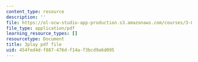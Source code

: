 ```yaml
---
content_type: resource
description: ''
file: https://ol-ocw-studio-app-production.s3.amazonaws.com/courses/3-091sc-introduction-to-solid-state-chemistry-fall-2010/454fed4df887476df14af3bcd9a6d095_h57hFAsLAGo.pdf
file_type: application/pdf
learning_resource_types: []
resourcetype: Document
title: 3play pdf file
uid: 454fed4d-f887-476d-f14a-f3bcd9a6d095
---
```

